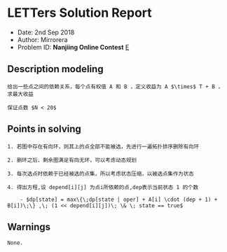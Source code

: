 
# LETTers Solution Report

- Date: 2nd Sep 2018
- Author: Mirrorera
- Problem ID:  **Nanjiing Online Contest** [E](https://nanti.jisuanke.com/t/30994)

## Description modeling

    给出一些点之间的依赖关系，每个点有权值 A 和 B ，定义收益为 A $\times$ T + B ，求最大收益

    保证点数 $N < 20$

## Points in solving

    1. 若图中存在有向环，则其上的点全部不能被选，先进行一遍拓扑排序删除有向环

    2. 删环之后，剩余图满足有向无环，可以考虑动态规划

    3. 每次选点时依赖于已经被选的点集，所以考虑状态压缩，以被选点集作为状态

    4. 得出方程,设 depend[i][j] 为点i所依赖的点,dep表示当前状态 1 的个数

        - $dp[state] = max\{\;dp[state | oper] + A[i] \cdot (dep + 1) + B[i])\;\} ,\; (1 << depend[i][j])\; \& \; state == true$

## Warnings

    None.

